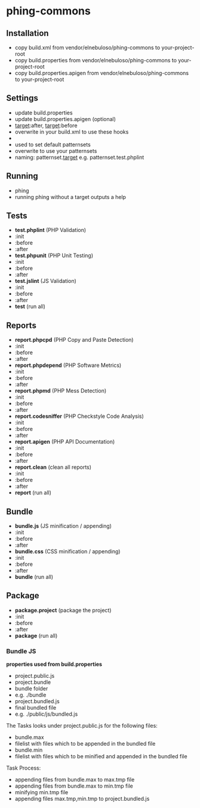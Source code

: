 phing-commons
=============

## Installation
* copy build.xml from vendor/elnebuloso/phing-commons to your-project-root
* copy build.properties from vendor/elnebuloso/phing-commons to your-project-root
* copy build.properties.apigen from vendor/elnebuloso/phing-commons to your-project-root

## Settings
* update build.properties
* update build.properties.apigen (optional)
* [target]:after, [target]:before
 * overwrite in your build.xml to use these hooks
* [target]:init
 * used to set default patternsets
 * overwrite to use your patternsets
 * naming: patternset.[target] e.g. patternset.test.phplint

## Running
* phing
 * running phing without a target outputs a help

## Tests
* **test.phplint** (PHP Validation)
 * :init
 * :before
 * :after
* **test.phpunit** (PHP Unit Testing)
 * :init
 * :before
 * :after
* **test.jslint** (JS Validation) 
 * :init
 * :before
 * :after
* **test** (run all)

## Reports
* **report.phpcpd** (PHP Copy and Paste Detection)
 * :init
 * :before
 * :after
* **report.phpdepend** (PHP Software Metrics)
 * :init
 * :before
 * :after
* **report.phpmd** (PHP Mess Detection)
 * :init
 * :before
 * :after
* **report.codesniffer** (PHP Checkstyle Code Analysis)
 * :init
 * :before
 * :after
* **report.apigen** (PHP API Documentation)
 * :init
 * :before
 * :after
* **report.clean** (clean all reports)
 * :init
 * :before
 * :after
* **report** (run all)
  
## Bundle
* **bundle.js** (JS minification / appending)
 * :init
 * :before
 * :after
* **bundle.css** (CSS minification / appending)
 * :init
 * :before
 * :after
* **bundle** (run all)

## Package
* **package.project** (package the project)
 * :init
 * :before
 * :after
* **package** (run all)

### Bundle JS

**properties used from build.properties**
* project.public.js
* project.bundle
 * bundle folder
 * e.g. ./bundle
* project.bundled.js
 * final bundled file
 * e.g. ./public/js/bundled.js
 
The Tasks looks under project.public.js for the following files:
* bundle.max
 * filelist with files which to be appended in the bundled file
* bundle.min
 * filelist with files which to be minified and appended in the bundled file

Task Process:
* appending files from bundle.max to max.tmp file
* appending files from bundle.max to min.tmp file
* minifying min.tmp file
* appending files max.tmp,min.tmp to project.bundled.js
